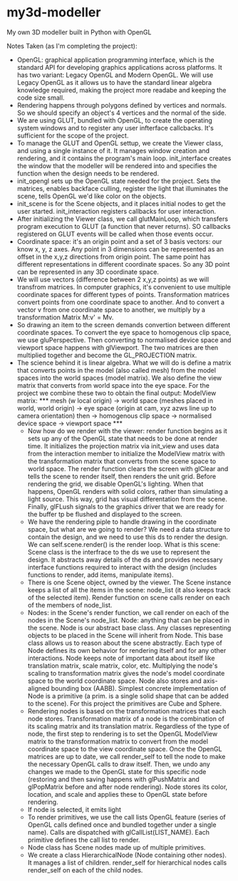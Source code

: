 # my3d-modeller
My own 3D modeller built in Python with OpenGL

Notes Taken (as I'm completing the project):
  - OpenGL: graphical application programming interface, which is the standard API for developing graphics applications across platforms. It has two variant: Legacy OpenGL and Modern OpenGL. We will use Legacy OpenGL as it allows us to have the standard linear algebra knowledge required, making the project more readabe and keeping the code size small. 
  - Rendering happens through polygons defined by vertices and normals. So we should specify an object's 4 vertices and the normal of the side.
  - We are using GLUT, bundled with OpenGL, to create the operating system windows and to register any user infterface callcbacks. It's sufficient for the scope of the project.
  - To manage the GLUT and OpenGL settup, we create the Viewer class, and using a single instance of it. It manages window creation and rendering, and it contains the program's main loop. init_interface creates the window that the modeller will be rendered into and specifies the function when the design needs to be rendered.
  - init_opengl sets up the OpenGL state needed for the project. Sets the matrices, enables backface culling, register the light that illuminates the scene, tells OpenGL we'd like color on the objects.
  - init_scene is for the Scene objects, and it places initial nodes to get the user started. init_interaction registers callbacks for user interaction.
  - After initializing the Viewer class, we call glutMainLoop, which transfers program execution to GLUT (a function that never returns). SO callbacks registered on GLUT events will be called when those events occur.
  - Coordinate space: it's an origin point and a set of 3 basis vectors: our know x, y, z axes. Any point in 3 dimensions can be represented as an offset in the x,y,z directions from origin point. The same point has different representations in different coordinate spaces. So any 3D point can be represented in any 3D coordinate space.
  - We will use vectors (difference between 2 x,y,z points) as we will transfrom matrices. In computer graphics, it's convenient to use multiple coordinate spaces for different types of points. Transformation matrices convert points from one coordinate space to another. And to convert a vector v from one coordinate space to another, we multiply by a transformation Matrix M:v' = Mv.
  - So drawing an item to the screen demands convertion between different coordinate spaces. To convert the eye space to homogenous clip space, we use gluPerspective. Then converting to normalised device space and viewport space happens with glViewport. The two matrices are then multiplied together and become the GL_PROJECTION matrix.
  - The science behind it is linear algebra. What we will do is define a matrix that converts points in the model (also called mesh) from the model spaces into the world spaces (model matrix). We also define the view matrix that converts from world space into the eye space. For the project we combine these two to obtain the final output: ModelView matrix:
   *** mesh (w local origin) -> world space (meshes placed in world, world origin) -> eye space (origin at cam, xyz azws line up to camera orientation) then -> homogenous clip space -> normalised device space -> viewport space ***
    - Now how do we render with the viewer: render function begins as it sets up any of the OpenGL state that needs to be done at render time. It initializes the projection matrix via init_view and uses data from the interaction member to initialize the ModelView matrix with the transformation matrix that converts from the scene space to world space. The render function clears the screen with glClear and tells the scene to render itself, then renders the unit grid. Before rendering the grid, we disable OpenGL's lighting. When that happens, OpenGL renders with solid colors, rather than simulating a light source. This way, grid has visual differentation from the scene. Finally, glFLush signals to the graphics driver that we are ready for the buffer tp be flushed and displayed to the screen.
    - We have the rendering piple to handle drawing in the coordinate space, but what are we going to render? We need a data structure to contain the design, and we need to use this ds to render the design. We can self.scene.render() is the render loop. What is this scene: Scene class is the interfrace to the ds we use to represent the design. It abstracts away details of the ds and provides necessary interface functions required to interact with the design (includes functions to render, add items, manipulate items).
    - There is one Scene object, owned by the viewer. The Scene instance keeps a list of all the items in the scene: node_list (it also keeps track of the selected item). Render function on scene calls render on each of the members of node_list.
    - Nodes: in the Scene's render function, we call render on each of the nodes in the Scene's node_list. Node: anything that can be placed in the scene. Node is our abstract base class. Any classes representing objects to be placed in the Scene will inherit from Node. This base class allows us to reason about the scene abstractly. Each type of Node defines its own behavior for rendering itself and for any other interactions. Node keeps note of important data about itself like translation matrix, scale matrix, color, etc. Multiplying the node's scaling to transformation matrix gives the node's model coordinate space to the world coordinate space. Node also stores and axis-aligned bounding box (AABB). Simplest concrete implementation of Node is a primitive (a prim. is a single solid shape that can be added to the scene). For this project the primitives are Cube and Sphere.
    - Rendering nodes is based on the transformation matrices that each node stores. Transformation matrix of a node is the combination of its scaling matrix and its translation matrix. Regardless of the type of node, the first step to rendering is to set the OpenGL ModelView matrix to the transformation matrix to convert from the model coordinate space to the view coordinate space. Once the OpenGL matrices are up to date, we call render_self to tell the node to make the necessary OpenGL calls to draw itself. Then, we undo any changes we made to the OpenGL state for this specific node (restoring and then saving happens with glPushMatrix and glPopMatrix before and after node rendering). Node stores its color, location, and scale and applies these to OpenGL state before rendering.
    - If node is selected, it emits light
    - To render primitives, we use the call lists OpenGL feature (series of OpenGL calls defined once and bundled together under a single name). Calls are dispatched with glCallList(LIST_NAME). Each primitive defines the call list to render.
    - Node class has Scene nodes made up of multiple primitives.
    - We create a class HierarchicalNode (Node containing other nodes). It manages a list of children. render_self for hierarchical nodes calls render_self on each of the child nodes. 
